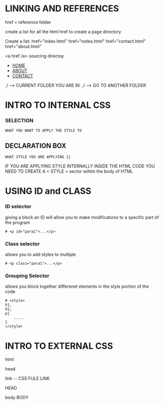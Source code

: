 
# LINKING AND REFERENCES

href = reference folder 

create a list for all the html href to create a page directory 

Create a list: 
href="index.html"
href="notes.html"
href="contact.html"
href="about.html"

<a href /a> sourcing directoy 

 
- <a href="../">HOME</a>
- <a href="../about/">ABOUT</a>
- <a href="./">CONTACT</a>

./ --> CURRENT FOLDER YOU ARE IN 
../ --> GO TO ANOTHER FOLDER


# INTRO TO INTERNAL CSS

   ###  SELECTION 
    WHAT YOU WANT TO APPLY THE STYLE TO 

## DECLARATION BOX
    WHAT STYLE YOU ARE APPLYING {}

IF YOU ARE APPLYING STYLE INTERNALLY INSIDE THE HTML CODE YOU NEED TO CREATE A < STYLE > sector wihtin the body of HTML

# USING ID and CLASS

### ID selector

giving a block an ID will allow you to make modifications to a specific part of the program 

    # <p id="para1">...</p>


### Class selector 

allows you to add styles to multiple

    # <p class="para1">...</p>

### Grouping Selector
allows you block together differenet elements in the style portion of the code

    # <style>
    h1,
    h2,
    p{
        .....
    }
    </style>

# INTRO TO EXTERNAL CSS

html

head

link -- CSS FULE LINK

HEAD

body
BODY

